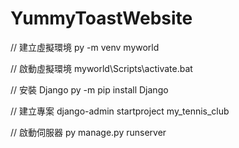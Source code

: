 # YummyToastWebsite

// 建立虛擬環境 py -m venv myworld

// 啟動虛擬環境 myworld\Scripts\activate.bat

// 安裝 Django py -m pip install Django

// 建立專案 django-admin startproject my_tennis_club

// 啟動伺服器 py manage.py runserver

